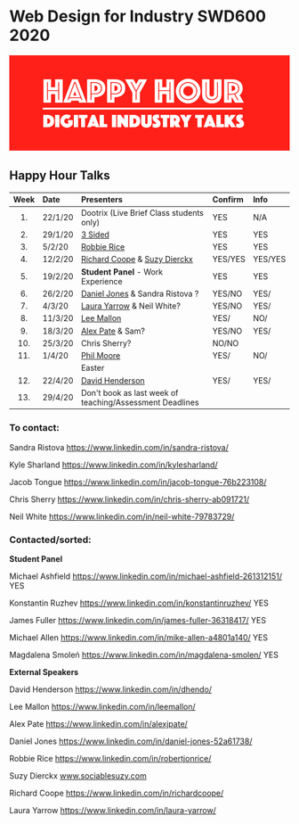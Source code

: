 # Web Design for Industry SWD600 2020

![Happy Hour Banner](repo_images/new_hh_logo_2020.png)

## Happy Hour Talks


| Week | Date	      | Presenters                                                                   | Confirm | Info  |     
|:----:|:---------|:-------------------------------------------------------------------------------|:--------|:------|
| 1.   | 22/1/20  | Dootrix (Live Brief Class students only)                                       | YES     | N/A   |
| 2.   | 29/1/20  |[3 Sided](https://3sidedcube.com/)                                              | YES     | YES   |
| 3.   | 5/2/20   |[Robbie Rice](https://www.linkedin.com/in/robertjonrice/)                       | YES     | YES   |
| 4.   | 12/2/20  |[Richard Coope](https://www.linkedin.com/in/richardcoope/) & [Suzy Dierckx](https://www.linkedin.com/in/suzy-dierckx/)                                                        | YES/YES |YES/YES|
| 5.   | 19/2/20  | **Student Panel** - Work Experience                                            | YES     |YES    |
| 6.   | 26/2/20  | [Daniel Jones](https://www.linkedin.com/in/daniel-jones-52a61738/) & Sandra Ristova ?| YES/NO    |YES/   |
| 7.   | 4/3/20   | [Laura Yarrow](https://www.linkedin.com/in/laura-yarrow/) & Neil White?        | YES/NO  | YES/  |
| 8.   | 11/3/20  | [Lee Mallon](https://www.linkedin.com/in/leemallon/)                           | YES/    | NO/   |
| 9.   | 18/3/20  | [Alex Pate](https://www.linkedin.com/in/alexjpate/) & Sam?                     | YES/NO  | YES/  |
| 10.  | 25/3/20  | Chris Sherry?                                                                  | NO/NO   |       |
| 11.  | 1/4/20   | [Phil Moore](https://www.linkedin.com/in/philip-moore-22666540/)               | YES/    | NO/   |
|      | 			    | Easter                                                                         |         |       |
| 12.  | 22/4/20  | [David Henderson](https://www.linkedin.com/in/dhendo/)                         | YES/    |YES/   |
| 13.  | 29/4/20  | Don't book as last week of teaching/Assessment Deadlines                       |         |       | 

### To contact:

Sandra Ristova
https://www.linkedin.com/in/sandra-ristova/

Kyle Sharland
https://www.linkedin.com/in/kylesharland/

Jacob Tongue
https://www.linkedin.com/in/jacob-tongue-76b223108/

Chris Sherry
https://www.linkedin.com/in/chris-sherry-ab091721/

Neil White
https://www.linkedin.com/in/neil-white-79783729/ 

### Contacted/sorted:

**Student Panel**

Michael Ashfield https://www.linkedin.com/in/michael-ashfield-261312151/ YES

Konstantin Ruzhev https://www.linkedin.com/in/konstantinruzhev/ YES

James Fuller https://www.linkedin.com/in/james-fuller-36318417/ YES

Michael Allen https://www.linkedin.com/in/mike-allen-a4801a140/ YES

Magdalena Smoleń https://www.linkedin.com/in/magdalena-smolen/ YES

**External Speakers**

David Henderson
https://www.linkedin.com/in/dhendo/

Lee Mallon
https://www.linkedin.com/in/leemallon/

Alex Pate
https://www.linkedin.com/in/alexjpate/

Daniel Jones
https://www.linkedin.com/in/daniel-jones-52a61738/

Robbie Rice
https://www.linkedin.com/in/robertjonrice/

Suzy Dierckx
www.sociablesuzy.com

Richard Coope
https://www.linkedin.com/in/richardcoope/

Laura Yarrow
https://www.linkedin.com/in/laura-yarrow/

